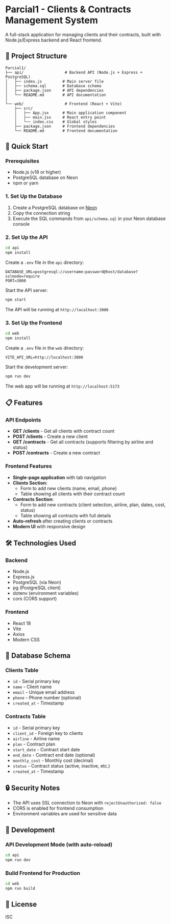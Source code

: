 # Parcial1 - Clients & Contracts Management System

A full-stack application for managing clients and their contracts, built with Node.js/Express backend and React frontend.

## 📁 Project Structure

```
Parcial1/
├── api/                  # Backend API (Node.js + Express + PostgreSQL)
│   ├── index.js         # Main server file
│   ├── schema.sql       # Database schema
│   ├── package.json     # API dependencies
│   └── README.md        # API documentation
│
└── web/                  # Frontend (React + Vite)
    ├── src/
    │   ├── App.jsx      # Main application component
    │   ├── main.jsx     # React entry point
    │   └── index.css    # Global styles
    ├── package.json     # Frontend dependencies
    └── README.md        # Frontend documentation
```

## 🚀 Quick Start

### Prerequisites

- Node.js (v18 or higher)
- PostgreSQL database on Neon
- npm or yarn

### 1. Set Up the Database

1. Create a PostgreSQL database on [Neon](https://neon.tech)
2. Copy the connection string
3. Execute the SQL commands from `api/schema.sql` in your Neon database console

### 2. Set Up the API

```bash
cd api
npm install
```

Create a `.env` file in the `api` directory:
```env
DATABASE_URL=postgresql://username:password@host/database?sslmode=require
PORT=3000
```

Start the API server:
```bash
npm start
```

The API will be running at `http://localhost:3000`

### 3. Set Up the Frontend

```bash
cd web
npm install
```

Create a `.env` file in the `web` directory:
```env
VITE_API_URL=http://localhost:3000
```

Start the development server:
```bash
npm run dev
```

The web app will be running at `http://localhost:5173`

## 📋 Features

### API Endpoints

- **GET /clients** - Get all clients with contract count
- **POST /clients** - Create a new client
- **GET /contracts** - Get all contracts (supports filtering by airline and status)
- **POST /contracts** - Create a new contract

### Frontend Features

- **Single-page application** with tab navigation
- **Clients Section:**
  - Form to add new clients (name, email, phone)
  - Table showing all clients with their contract count
- **Contracts Section:**
  - Form to add new contracts (client selection, airline, plan, dates, cost, status)
  - Table showing all contracts with full details
- **Auto-refresh** after creating clients or contracts
- **Modern UI** with responsive design

## 🛠️ Technologies Used

### Backend
- Node.js
- Express.js
- PostgreSQL (via Neon)
- pg (PostgreSQL client)
- dotenv (environment variables)
- cors (CORS support)

### Frontend
- React 18
- Vite
- Axios
- Modern CSS

## 📝 Database Schema

### Clients Table
- `id` - Serial primary key
- `name` - Client name
- `email` - Unique email address
- `phone` - Phone number (optional)
- `created_at` - Timestamp

### Contracts Table
- `id` - Serial primary key
- `client_id` - Foreign key to clients
- `airline` - Airline name
- `plan` - Contract plan
- `start_date` - Contract start date
- `end_date` - Contract end date (optional)
- `monthly_cost` - Monthly cost (decimal)
- `status` - Contract status (active, inactive, etc.)
- `created_at` - Timestamp

## 🔒 Security Notes

- The API uses SSL connection to Neon with `rejectUnauthorized: false`
- CORS is enabled for frontend consumption
- Environment variables are used for sensitive data

## 📖 Development

### API Development Mode (with auto-reload)
```bash
cd api
npm run dev
```

### Build Frontend for Production
```bash
cd web
npm run build
```

## 📄 License

ISC


